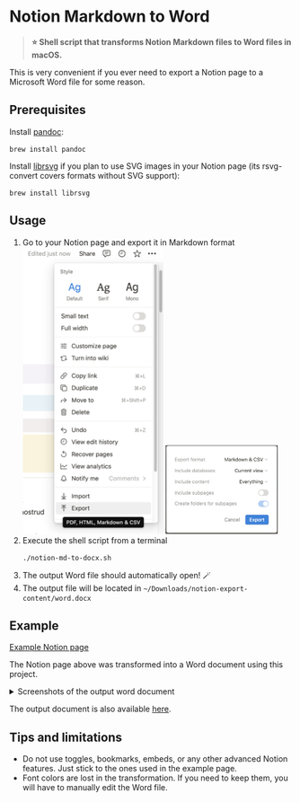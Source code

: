 # Notion Markdown to Word

> __⭐️ Shell script that transforms Notion Markdown files to Word files in macOS.__

This is very convenient if you ever need to export a Notion page to a Microsoft Word file for some reason.

## Prerequisites

Install [pandoc](https://pandoc.org/):
```shell
brew install pandoc
```

Install [librsvg](https://wiki.gnome.org/Projects/LibRsvg) if you plan to use SVG images in your Notion page
(its rsvg-convert covers formats without SVG support):
```shell
brew install librsvg
```

## Usage

1. Go to your Notion page and export it in Markdown format  
   <img alt="export-1" src="docs/export-1.png" width="250"/>
   <img alt="export-2" src="docs/export-2.png" width="200"/>
2. Execute the shell script from a terminal
   ```shell
   ./notion-md-to-docx.sh
   ```
3. The output Word file should automatically open! 🪄
4. The output file will be located in `~/Downloads/notion-export-content/word.docx` 

## Example

[Example Notion page](https://carlos-sanabria-miranda-templates.notion.site/Example-page-d87c20d4879b49c8afd31ad681752e99)

The Notion page above was transformed into a Word document using this project.

<!--suppress CheckImageSize -->
<details>
<summary>Screenshots of the output word document</summary>

<img alt="output-docx-1" src="docs/output-docx-1.png" width="500"/>
<img alt="output-docx-2" src="docs/output-docx-2.png" width="500"/>
<img alt="output-docx-3" src="docs/output-docx-3.png" width="500"/>
<img alt="output-docx-4" src="docs/output-docx-4.png" width="500"/>
<img alt="output-docx-5" src="docs/output-docx-5.png" width="500"/>

</details>

The output document is also available [here](output/word.docx).

## Tips and limitations

* Do not use toggles, bookmarks, embeds, or any other advanced Notion features. Just stick to the ones used in the example page.
* Font colors are lost in the transformation. If you need to keep them, you will have to manually edit the Word file. 
